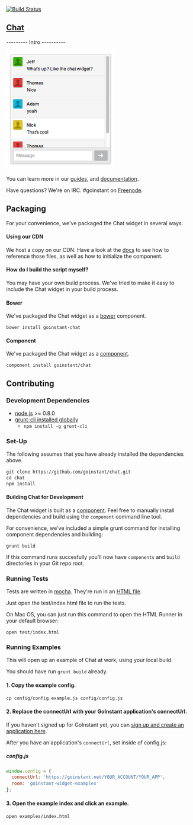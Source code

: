 [![Build Status](https://travis-ci.org/goinstant/chat.png?branch=master)](https://travis-ci.org/goinstant/chat)

## [Chat](https://developers.goinstant.com/v1/widgets/chat.html)

--------- Intro ----------

![Chat](chat.png)

You can learn more in our
[guides](https://developers.goinstant.com/v1/widgets/guides/index.html),
and
[documentation](https://developers.goinstant.com/v1/widgets/chat.html).

Have questions? We're on IRC. #goinstant on [Freenode](http://freenode.net/).

## Packaging
For your convenience, we've packaged the Chat widget in several
ways.

#### Using our CDN

We host a copy on our CDN. Have a look at the [docs](https://developers.goinstant.com/v1/widgets/chat.html)
to see how to reference those files, as well as how to initialize the component.

#### How do I build the script myself?

You may have your own build process. We've tried to make it easy to include
the Chat widget in your build process.

#### Bower

We've packaged the Chat widget as a [bower](http://bower.io/)
component.

```
bower install goinstant-chat
```

#### Component

We've packaged the Chat widget as a [component](http://component.io/).

```
component install goinstant/chat
```

## Contributing

### Development Dependencies

- [node.js](http://nodejs.org/) >= 0.8.0
- [grunt-cli installed globally](http://gruntjs.com/getting-started)
  - `npm install -g grunt-cli`

### Set-Up

The following assumes that you have already installed the dependencies above.

```
git clone https://github.com/goinstant/chat.git
cd chat
npm install
```

#### Building Chat for Development

The Chat widget is built as a [component](https://github.com/component/component).
Feel free to manually install dependencies and build using the `component`
command line tool.

For convenience, we've included a simple grunt command for installing
component dependencies and building:

```
grunt build
```

If this command runs succesfully you'll now have `components` and `build`
directories in your Git repo root.

### Running Tests

Tests are written in [mocha](http://visionmedia.github.io/mocha/). They're run
in an [HTML file](http://visionmedia.github.io/mocha/#html-reporter).

Just open the test/index.html file to run the tests.

On Mac OS, you can just run this command to open the HTML Runner in your
default browser:

```
open test/index.html
```

### Running Examples

This will open up an example of Chat at work, using your local
build.

You should have run `grunt build` already.

#### 1. Copy the example config.

```
cp config/config.example.js config/config.js
```

#### 2. Replace the connectUrl with your GoInstant application's connectUrl.

If you haven't signed up for GoInstant yet, you can [sign up and create an
application here](https://goinstant.com/signup).

After you have an application's `connectUrl`, set inside of config.js:

##### config.js

```js
window.config = {
  connectUrl: 'https://goinstant.net/YOUR_ACCOUNT/YOUR_APP',
  room: 'goinstant-widget-examples'
};
```

#### 3. Open the example index and click an example.

```
open examples/index.html
```
